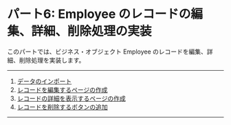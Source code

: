 # パート6: Employee のレコードの編集、詳細、削除処理の実装

このパートでは、ビジネス・オブジェクト Employee のレコードを編集、詳細、削除処理を実装します。

----

1. [データのインポート](import_employee_data.md)
1. [レコードを編集するページの作成](edit_employee.md)
1. [レコードの詳細を表示するページの作成](detail_employee.md)
1. [レコードを削除するボタンの追加](delete_employee.md)

----
